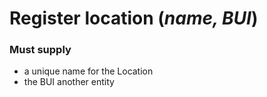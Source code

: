 # Register location (*name, BUI*) 

### Must supply

* a unique name for the Location
* the BUI another entity


